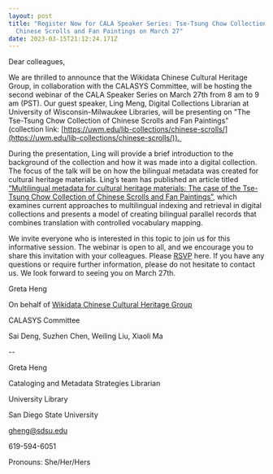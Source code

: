 ```yaml
---
layout: post
title: "Register Now for CALA Speaker Series: Tse-Tsung Chow Collection of
  Chinese Scrolls and Fan Paintings on March 27"
date: 2023-03-15T21:12:24.171Z
---
```

Dear colleagues, 



We are thrilled to announce that the Wikidata Chinese Cultural Heritage Group, in collaboration with the CALASYS Committee, will be hosting the second webinar of the CALA Speaker Series on March 27th from 8 am to 9 am (PST). Our guest speaker, Ling Meng, Digital Collections Librarian at University of Wisconsin-Milwaukee Libraries, will be presenting on "The Tse-Tsung Chow Collection of Chinese Scrolls and Fan Paintings" (collection link: [https://uwm.edu/lib-​collections/chinese-scrolls/](https://uwm.edu/lib-collections/chinese-scrolls/)).​ 



During the presentation, Ling will provide a brief introduction to the background of the collection and how it was made into a digital collection. The focus of the talk will be on how the bilingual metadata was created for cultural heritage materials. Ling’s team has published an article titled [“Multilingual metadata for cultural heritage materials: The case of the Tse-Tsung Chow Collection of Chinese Scrolls and Fan Paintings”](https://www.emerald.com/insight/content/doi/10.1108/EL-08-2013-0141/full/html), which examines current approaches to multilingual indexing and retrieval in digital collections and presents a model of creating bilingual parallel records that combines translation with controlled vocabulary mapping.



We invite everyone who is interested in this topic to join us for this informative session. The webinar is open to all, and we encourage you to share this invitation with your colleagues. Please [RSVP](https://sdsu.zoom.us/webinar/register/WN_4F4glsFPTRu2mmdJgulQ1w) here. If you have any questions or require further information, please do not hesitate to contact us. We look forward to seeing you on March 27th.



Greta Heng



On behalf of [Wikidata Chinese Cultural Heritage Group](https://www.wikidata.org/wiki/Wikidata:WikiProject_Chinese_Culture_and_Heritage)



CALASYS Committee

Sai Deng, Suzhen Chen, Weiling Liu, Xiaoli Ma



\--

Greta Heng

Cataloging and Metadata Strategies Librarian

University Library

San Diego State University

[gheng@sdsu.edu](mailto:gheng@sdsu.edu)

619-594-6051

Pronouns: She/Her/Hers